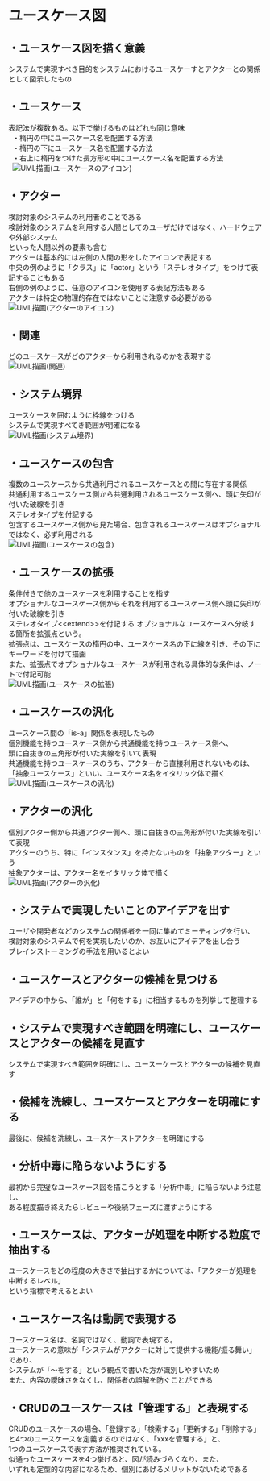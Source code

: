 # ユースケース図

## ・ユースケース図を描く意義    
システムで実現すべき目的をシステムにおけるユースケーすとアクターとの関係として図示したもの  

## ・ユースケース  
表記法が複数ある。以下で挙げるものはどれも同じ意味  
&nbsp;&nbsp;・楕円の中にユースケース名を配置する方法  
&nbsp;&nbsp;・楕円の下にユースケース名を配置する方法  
&nbsp;&nbsp;・右上に楕円をつけた長方形の中にユースケース名を配置する方法  
&nbsp;&nbsp;![UML描画(ユースケースのアイコン)](images/usecase-usecase-icons.png)
  
## ・アクター  
検討対象のシステムの利用者のことである  
検討対象のシステムを利用する人間としてのユーザだけではなく、ハードウェアや外部システム  
といった人間以外の要素も含む  
アクターは基本的には左側の人間の形をしたアイコンで表記する  
中央の例のように「クラス」に「actor」という「ステレオタイプ」をつけて表記することもある  
右側の例のように、任意のアイコンを使用する表記方法もある  
アクターは特定の物理的存在ではないことに注意する必要がある  
![UML描画(アクターのアイコン)](images/usecase-actor-icons.png)

<div style="page-break-before:always"></div>  

## ・関連  
どのユースケースがどのアクターから利用されるのかを表現する  
![UML描画(関連)](images/usecase-relation.svg)

## ・システム境界  
ユースケースを囲むように枠線をつける  
システムで実現すべてき範囲が明確になる  
 ![UML描画(システム境界)](images/usecase-systemborder.svg)

 ## ・ユースケースの包含  
 複数のユースケースから共通利用されるユースケースとの間に存在する関係  
 共通利用するユースケース側から共通利用されるユースケース側へ、頭に矢印が付いた破線を引き  
 ステレオタイプを付記する  
 包含するユースケース側から見た場合、包含されるユースケースはオプショナルではなく、必ず利用される  
  ![UML描画(ユースケースの包含)](images/usecase-include.svg)  

## ・ユースケースの拡張  
条件付きで他のユースケースを利用することを指す  
オプショナルなユースケース側からそれを利用するユースケース側へ頭に矢印が付いた破線を引き  
ステレオタイプ<\<extend>>を付記する
オプショナルなユースケースへ分岐する箇所を拡張点という。    
拡張点は、ユースケースの楕円の中、ユースケース名の下に線を引き、その下にキーワードを付けて描画  
また、拡張点でオプショナルなユースケースが利用される具体的な条件は、ノートで付記可能  
![UML描画(ユースケースの拡張)](images/usecase-extend.svg)  

<div style="page-break-before:always"></div>  

## ・ユースケースの汎化  
ユースケース間の「is-a」関係を表現したもの  
個別機能を持つユースケース側から共通機能を持つユースケース側へ、  
頭に白抜きの三角形が付いた実線を引いて表現  
共通機能を持つユースケースのうち、アクターから直接利用されないものは、  
「抽象ユースケース」といい、ユースケース名をイタリック体で描く  
![UML描画(ユースケースの汎化)](images/usecase-generalization.svg)  

## ・アクターの汎化  
個別アクター側から共通アクター側へ、頭に白抜きの三角形が付いた実線を引いて表現  
アクターのうち、特に「インスタンス」を持たないものを「抽象アクター」という  
抽象アクターは、アクター名をイタリック体で描く  
![UML描画(アクターの汎化)](images/usecase-actor-generalization.svg)  

<div style="page-break-before:always"></div>  

## ・システムで実現したいことのアイデアを出す  
ユーザや開発者などのシステムの関係者を一同に集めてミーティングを行い、  
検討対象のシステムで何を実現したいのか、お互いにアイデアを出し合う  
ブレインストーミングの手法を用いるとよい  

## ・ユースケースとアクターの候補を見つける  
アイデアの中から、「誰が」と「何をする」に相当するものを列挙して整理する  

## ・システムで実現すべき範囲を明確にし、ユースケースとアクターの候補を見直す  
システムで実現すべき範囲を明確にし、ユースーケースとアクターの候補を見直す  

## ・候補を洗練し、ユースケースとアクターを明確にする  
最後に、候補を洗練し、ユースケーストアクターを明確にする  

## ・分析中毒に陥らないようにする  
最初から完璧なユースケース図を描こうとする「分析中毒」に陥らないよう注意し、  
ある程度描き終えたらレビューや後続フェーズに渡すようにする  

## ・ユースケースは、アクターが処理を中断する粒度で抽出する  
ユースケースをどの程度の大きさで抽出するかについては、「アクターが処理を中断するレベル」  
という指標で考えるとよい  

## ・ユースケース名は動詞で表現する  
ユースケース名は、名詞ではなく、動詞で表現する。  
ユースケースの意味が「システムがアクターに対して提供する機能/振る舞い」であり、  
システムが「～をする」という観点で書いた方が識別しやすいため  
また、内容の曖昧さをなくし、関係者の誤解を防ぐことができる  

## ・CRUDのユースケースは「管理する」と表現する  
CRUDのユースケースの場合、「登録する」「検索する」「更新する」「削除する」  
と4つのユースケースを定義するのではなく、「xxxを管理する」と、  
1つのユースケースで表す方法が推奨されている。  
似通ったユースケースを4つ挙げると、図が読みづらくなり、また、  
いずれも定型的な内容になるため、個別にあげるメリットがないためである